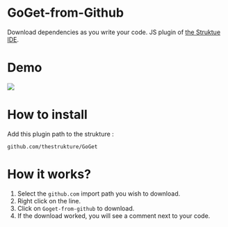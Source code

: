# GoGet-from-Github
Download dependencies as you write your code. JS plugin of [the Struktue IDE](https://github.com/thestrukture/IDE).

# Demo

![](https://github.com/thestrukture/GoGet/raw/master/gogetdemo.gif)

# How to install
Add this plugin path to the strukture :

	github.com/thestrukture/GoGet

# How it works?
1. Select the `github.com` import path you wish to download.
2. Right click on the line.
3. Click on `Goget-from-github` to download.
4. If the download worked, you will see a comment next to your code.
